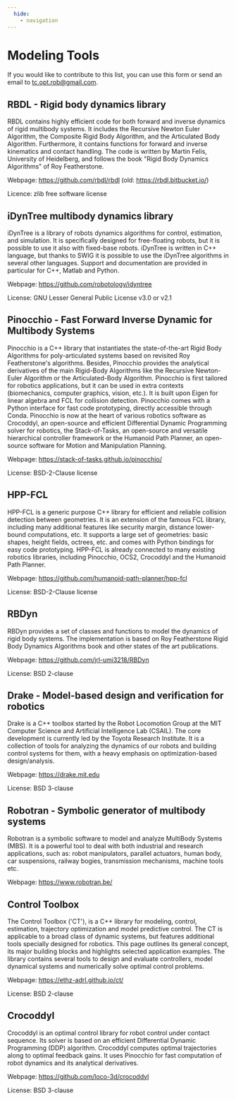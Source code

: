 ```yaml
---
  hide:
    - navigation
---
```


# Modeling Tools

If you would like to contribute to this list, you can use this form or send an email to tc.opt.rob@gmail.com.

## RBDL - Rigid body dynamics library

RBDL contains highly efficient code for both forward and inverse dynamics of rigid multibody systems. It includes the Recursive Newton Euler Algorithm, the Composite Rigid Body Algorithm, and the Articulated Body Algorithm. Furthermore, it contains functions for forward and inverse kinematics and contact handling. The code is written by Martin Felis, University of Heidelberg, and follows the book "Rigid Body Dynamics Algorithms" of Roy Featherstone.

Webpage: https://github.com/rbdl/rbdl (old: https://rbdl.bitbucket.io/)

Licence: zlib free software license

## iDynTree multibody dynamics library

iDynTree is a library of robots dynamics algorithms for control, estimation, and simulation. It is specifically designed for free-floating robots, but it is possible to use it also with fixed-base robots. iDynTree is written in C++ language, but thanks to SWIG it is possible to use the iDynTree algorithms in several other languages. Support and documentation are provided in particular for C++, Matlab and Python. 

Webpage: https://github.com/robotology/idyntree

License: GNU Lesser General Public License v3.0 or v2.1

## Pinocchio - Fast Forward Inverse Dynamic for Multibody Systems

Pinocchio is a C++ library that instantiates the state-of-the-art Rigid Body Algorithms for poly-articulated systems based on revisited Roy Featherstone's algorithms. Besides, Pinocchio provides the analytical derivatives of the main Rigid-Body Algorithms like the Recursive Newton-Euler Algorithm or the Articulated-Body Algorithm. Pinocchio is first tailored for robotics applications, but it can be used in extra contexts (biomechanics, computer graphics, vision, etc.). It is built upon Eigen for linear algebra and FCL for collision detection. Pinocchio comes with a Python interface for fast code prototyping, directly accessible through Conda. Pinocchio is now at the heart of various robotics software as Crocoddyl, an open-source and efficient Differential Dynamic Programming solver for robotics, the Stack-of-Tasks, an open-source and versatile hierarchical controller framework or the Humanoid Path Planner, an open-source software for Motion and Manipulation Planning.

Webpage: https://stack-of-tasks.github.io/pinocchio/

License: BSD-2-Clause license

## HPP-FCL

HPP-FCL is a generic purpose C++ library for efficient and reliable collision detection between geometries. It is an extension of the famous FCL library, including many additional features like security margin, distance lower-bound computations, etc. It supports a large set of geometries: basic shapes, height fields, octrees, etc. and comes with Python bindings for easy code prototyping. HPP-FCL is already connected to many existing robotics libraries, including Pinocchio, OCS2, Crocoddyl and the Humanoid Path Planner.

Webpage: https://github.com/humanoid-path-planner/hpp-fcl

License: BSD-2-Clause license

## RBDyn

RBDyn provides a set of classes and functions to model the dynamics of rigid body systems. The implementation is based on Roy Featherstone Rigid Body Dynamics Algorithms book and other states of the art publications.

Webpage: https://github.com/jrl-umi3218/RBDyn

License: BSD 2-clause

## Drake - Model-based design and verification for robotics

Drake is a C++ toolbox started by the Robot Locomotion Group at the MIT Computer Science and Artificial Intelligence Lab (CSAIL). The core development is currently led by the Toyota Research Institute. It is a collection of tools for analyzing the dynamics of our robots and building control systems for them, with a heavy emphasis on optimization-based design/analysis.

Webpage: https://drake.mit.edu

License: BSD 3-clause

## Robotran - Symbolic generator of multibody systems

Robotran is a symbolic software to model and analyze MultiBody Systems (MBS). It is a powerful tool to deal with both industrial and research applications, such as: robot manipulators, parallel actuators, human body, car suspensions, railway bogies, transmission mechanisms, machine tools etc.

Webpage: https://www.robotran.be/

## Control Toolbox 

The Control Toolbox ('CT'), is a C++ library for modeling, control, estimation, trajectory optimization and model predictive control. The CT is applicable to a broad class of dynamic systems, but features additional tools specially designed for robotics. This page outlines its general concept, its major building blocks and highlights selected application examples. The library contains several tools to design and evaluate controllers, model dynamical systems and numerically solve optimal control problems.

Webpage: https://ethz-adrl.github.io/ct/

License: BSD 2-clause

## Crocoddyl

Crocoddyl is an optimal control library for robot control under contact sequence. Its solver is based on an efficient Differential Dynamic Programming (DDP) algorithm. Crocoddyl computes optimal trajectories along to optimal feedback gains. It uses Pinocchio for fast computation of robot dynamics and its analytical derivatives.

Webpage: https://github.com/loco-3d/crocoddyl

License: BSD 3-clause
